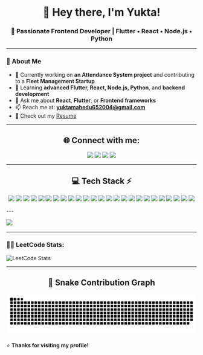 <h1 align="center">👋 Hey there, I'm Yukta!</h1>
<h3 align="center">🚀 Passionate Frontend Developer | Flutter • React • Node.js • Python</h3>

---

### 🌟 About Me

- 🔭 Currently working on **an Attendance System project** and contributing to a **Fleet Management Startup**
- 🌱 Learning **advanced Flutter, React, Node.js, Python**, and **backend development**
- 💬 Ask me about **React**, **Flutter**, or **Frontend frameworks**
- 📫 Reach me at: **yuktamahedu652004@gmail.com**
- 📄 Check out my [Resume](https://drive.google.com/file/d/1y9IQ7YDh8sOO8ZkmZ1V5oTGFk2SfGfJ-/view?usp=sharing)

---

<h2 align="center"> 🌐 Connect with me: </h2>
<p align="Center">
  <a href="https://linkedin.com/in/yukta mahedu" target="blank"><img src="https://img.shields.io/badge/LinkedIn-blue?logo=linkedin&style=for-the-badge" /></a>
  <a href="https://kaggle.com/yuktamahedu" target="blank"><img src="https://img.shields.io/badge/Kaggle-20BEFF?logo=kaggle&style=for-the-badge" /></a>
  <a href="https://www.codechef.com/users/yukta_6" target="blank"><img src="https://img.shields.io/badge/CodeChef-5B4638?logo=codechef&style=for-the-badge" /></a>
  <a href="https://www.leetcode.com/yukta11" target="blank"><img src="https://img.shields.io/badge/LeetCode-FFA116?logo=leetcode&style=for-the-badge" /></a>
</p>

---

<h2 align="center">💻 Tech Stack ⚡</h2>

<p align="center">
  <!-- Language Logos -->
 <p align="center">
  <img src="https://img.shields.io/badge/C-00599C?logo=c&logoColor=white&style=for-the-badge" />
  <img src="https://img.shields.io/badge/C++-00599C?logo=c%2B%2B&logoColor=white&style=for-the-badge" />
  <img src="https://img.shields.io/badge/CSS3-1572B6?logo=css3&logoColor=white&style=for-the-badge" />
  <img src="https://img.shields.io/badge/HTML5-E34F26?logo=html5&logoColor=white&style=for-the-badge" />
  <img src="https://img.shields.io/badge/Java-ED8B00?logo=java&logoColor=white&style=for-the-badge" />
  <img src="https://img.shields.io/badge/JavaScript-F7DF1E?logo=javascript&logoColor=black&style=for-the-badge" />
  <img src="https://img.shields.io/badge/Python-3776AB?logo=python&logoColor=white&style=for-the-badge" />
  <img src="https://img.shields.io/badge/Node.js-339933?logo=node.js&logoColor=white&style=for-the-badge" />
  <img src="https://img.shields.io/badge/React-20232A?logo=react&logoColor=61DAFB&style=for-the-badge" />
  <img src="https://img.shields.io/badge/React_Native-20232A?logo=react&logoColor=61DAFB&style=for-the-badge" />
  <img src="https://img.shields.io/badge/Flutter-02569B?logo=flutter&logoColor=white&style=for-the-badge" />
  <img src="https://img.shields.io/badge/MySQL-4479A1?logo=mysql&logoColor=white&style=for-the-badge" />
  <img src="https://img.shields.io/badge/MongoDB-47A248?logo=mongodb&logoColor=white&style=for-the-badge" />
  <img src="https://img.shields.io/badge/Linux-FCC624?logo=linux&logoColor=black&style=for-the-badge" />
  <img src="https://img.shields.io/badge/DotNet-512BD4?logo=dotnet&logoColor=white&style=for-the-badge" />
  <img src="https://img.shields.io/badge/D3.js-F9A03C?logo=d3.js&logoColor=white&style=for-the-badge" />
  <img src="https://img.shields.io/badge/Oracle-F80000?logo=oracle&logoColor=white&style=for-the-badge" />
  <img src="https://img.shields.io/badge/Figma-F24E1E?logo=figma&logoColor=white&style=for-the-badge" />
  <img src="https://img.shields.io/badge/NumPy-013243?logo=numpy&logoColor=white&style=for-the-badge" />
  <img src="https://img.shields.io/badge/Pandas-150458?logo=pandas&logoColor=white&style=for-the-badge" />
  <img src="https://img.shields.io/badge/Matplotlib-11557c?style=for-the-badge&logo=matplotlib&logoColor=white" />
  <img src="https://img.shields.io/badge/Git-F05032?logo=git&logoColor=white&style=for-the-badge" />
  <img src="https://img.shields.io/badge/GitHub-181717?logo=github&logoColor=white&style=for-the-badge" />
  <img src="https://img.shields.io/badge/Bootstrap-7952B3?logo=bootstrap&logoColor=white&style=for-the-badge" />
  <img src="https://img.shields.io/badge/Android-3DDC84?logo=android&logoColor=white&style=for-the-badge" />
</p>
---


<p align="left">
  <img src="https://github-readme-stats.vercel.app/api/top-langs?username=yukta65&show_icons=true&locale=en&layout=compact&theme=tokyonight" height="180em"/>
</p>

---

### 👩‍💻 LeetCode Stats:
<p align="left">
  <img src="https://leetcard.jacoblin.cool/yukta11?theme=dark&font=Karma&ext=activity" alt="LeetCode Stats" />
</p>

---
<h2 align="center">🐍 Snake Contribution Graph</h2>

<p align="center">
  <img src="https://github.com/Platane/snk/raw/output/github-contribution-grid-snake.svg" alt="snake animation"/>
</p>

⭐ **Thanks for visiting my profile!**
